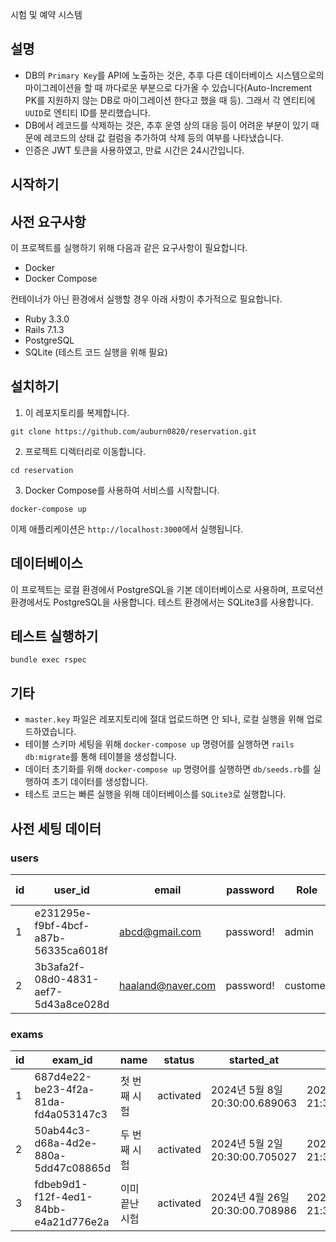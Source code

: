 시험 및 예약 시스템
## 설명
- DB의 `Primary Key`를 API에 노출하는 것은, 추후 다른 데이터베이스 시스템으로의 마이그레이션을 할 때 까다로운 부분으로 다가올 수 있습니다(Auto-Increment PK를 지원하지 않는 DB로 마이그레이션 한다고 했을 때 등). 그래서 각 엔티티에 `UUID`로 엔티티 ID를 분리했습니다.
- DB에서 레코드를 삭제하는 것은, 추후 운영 상의 대응 등이 어려운 부분이 있기 때문에 레코드의 상태 값 컬럼을 추가하여 삭제 등의 여부를 나타냈습니다.
- 인증은 JWT 토큰을 사용하였고, 만료 시간은 24시간입니다.
## 시작하기
## 사전 요구사항
이 프로젝트를 실행하기 위해 다음과 같은 요구사항이 필요합니다.
- Docker
- Docker Compose

컨테이너가 아닌 환경에서 실행할 경우 아래 사항이 추가적으로 필요합니다.
- Ruby 3.3.0
- Rails 7.1.3
- PostgreSQL
- SQLite (테스트 코드 실행을 위해 필요)
## 설치하기
1. 이 레포지토리를 복제합니다.
```shell  
git clone https://github.com/auburn0820/reservation.git
```

2. 프로젝트 디렉터리로 이동합니다.

```shell  
cd reservation
```  
3. Docker Compose를 사용하여 서비스를 시작합니다.
```shell  
docker-compose up
```
이제 애플리케이션은 `http://localhost:3000`에서 실행됩니다.
## 데이터베이스
이 프로젝트는 로컬 환경에서 PostgreSQL을 기본 데이터베이스로 사용하며, 프로덕션 환경에서도 PostgreSQL을 사용합니다. 테스트 환경에서는 SQLite3를 사용합니다.
## 테스트 실행하기
```shell  
bundle exec rspec
```  
## 기타
- `master.key` 파일은 레포지토리에 절대 업로드하면 안 되나, 로컬 실행을 위해 업로드하였습니다.
- 테이블 스키마 세팅을 위해 `docker-compose up` 명령어를 실행하면 `rails db:migrate`를 통해 테이블을 생성합니다.
- 데이터 초기화를 위해 `docker-compose up` 명령어를 실행하면 `db/seeds.rb`를 실행하여 초기 데이터를 생성합니다.
- 테스트 코드는 빠른 실행을 위해 데이터베이스를 `SQLite3`로 실행합니다.

## 사전 세팅 데이터
### users

| id  | user_id                              | email             | password  | Role     | Created At | Updated At |
| --- | ------------------------------------ | ----------------- | --------- | -------- | ---------- | ---------- |
| 1   | e231295e-f9bf-4bcf-a87b-56335ca6018f | abcd@gmail.com    | password! | admin    | 생성일시       | 수정일시       |
| 2   | 3b3afa2f-08d0-4831-aef7-5d43a8ce028d | haaland@naver.com | password! | customer | 생성일시       | 수정일시       |
### exams
| id  | exam_id                              | name     | status    | started_at                   | ended_at                     | created_at | updated_at |
| --- | ------------------------------------ | -------- | --------- | ---------------------------- | ---------------------------- | ---------- | ---------- |
| 1   | 687d4e22-be23-4f2a-81da-fd4a053147c3 | 첫 번째 시험  | activated | 2024년 5월 8일 20:30:00.689063  | 2024년 5월 8일 21:30:00.689268  | 생성일시       | 수정일시       |
| 2   | 50ab44c3-d68a-4d2e-880a-5dd47c08865d | 두 번째 시험  | activated | 2024년 5월 2일 20:30:00.705027  | 2024년 5월 2일 21:30:00.705070  | 생성일시       | 수정일시       |
| 3   | fdbeb9d1-f12f-4ed1-84bb-e4a21d776e2a | 이미 끝난 시험 | activated | 2024년 4월 26일 20:30:00.708986 | 2024년 4월 26일 21:30:00.710132 | 생성일시       | 수정일시       |
